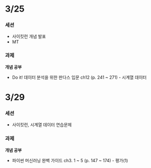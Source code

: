 # 3/25
### 세션
- 사이킷런 개념 발표
- MT
  
### 과제
**개념 공부**
- Do it! 데이터 분석을 위한 판다스 입문 ch12 (p. 241 ~ 271) - 시계열 데이터

# 3/29
### 세션
- 사이킷런, 시계열 데이터 연습문제
  
### 과제
**개념 공부**
- 파이썬 머신러닝 완벽 가이드 ch3. 1 ~ 5 (p. 147 ~ 174) - 평가(1)
